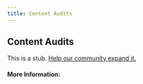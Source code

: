 ```yaml
---
title: Content Audits
---
```


## Content Audits

This is a stub. [Help our community expand it.](https://github.com/freeCodeCamp/guide-articles/tree/master/articles/User-Experience-Design/Content-Audits/index.md)

<!-- The article goes here, in GitHub-flavored Markdown. Feel free to add YouTube videos, images, and CodePen/JSBin embeds  -->

#### More Information:
<!-- Please add any articles you think might be helpful to read before writing the article -->


